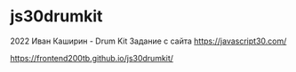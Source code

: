 # js30drumkit

2022 Иван Каширин - Drum Kit Задание с сайта https://javascript30.com/ 

https://frontend200tb.github.io/js30drumkit/
